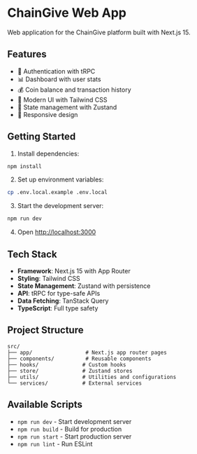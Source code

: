 # ChainGive Web App

Web application for the ChainGive platform built with Next.js 15.

## Features

- 🔐 Authentication with tRPC
- 📊 Dashboard with user stats
- 💰 Coin balance and transaction history
- 🎨 Modern UI with Tailwind CSS
- 🔄 State management with Zustand
- 📱 Responsive design

## Getting Started

1. Install dependencies:
```bash
npm install
```

2. Set up environment variables:
```bash
cp .env.local.example .env.local
```

3. Start the development server:
```bash
npm run dev
```

4. Open [http://localhost:3000](http://localhost:3000)

## Tech Stack

- **Framework**: Next.js 15 with App Router
- **Styling**: Tailwind CSS
- **State Management**: Zustand with persistence
- **API**: tRPC for type-safe APIs
- **Data Fetching**: TanStack Query
- **TypeScript**: Full type safety

## Project Structure

```
src/
├── app/                 # Next.js app router pages
├── components/          # Reusable components
├── hooks/              # Custom hooks
├── store/              # Zustand stores
├── utils/              # Utilities and configurations
└── services/           # External services
```

## Available Scripts

- `npm run dev` - Start development server
- `npm run build` - Build for production
- `npm run start` - Start production server
- `npm run lint` - Run ESLint